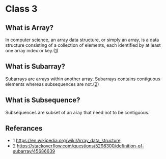 # Class 3
## What is Array?
In computer science, an array data structure, or simply an array, is a data structure consisting of a collection of elements, each identified by at least one array index or key.([1](https://en.wikipedia.org/wiki/Array_data_structure))

## What is Subarray?
Subarrays are arrays within another array. Subarrays contains contiguous elements whereas subsequences are not.([2](https://stackoverflow.com/questions/5298300/definition-of-subarray/45686639))


## What is Subsequence?
Subsequences are subset of an aray that need not to be contiguous.


## Referances
- 1 https://en.wikipedia.org/wiki/Array_data_structure
- 2 https://stackoverflow.com/questions/5298300/definition-of-subarray/45686639
